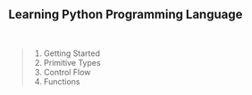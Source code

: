## Learning Python Programming Language

<br>

> 1. Getting Started
> 2. Primitive Types
> 3. Control Flow
> 4. Functions